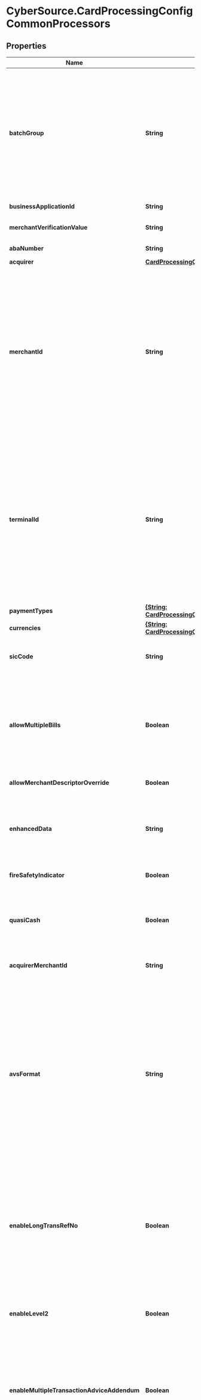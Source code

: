 # CyberSource.CardProcessingConfigCommonProcessors

## Properties
Name | Type | Description | Notes
------------ | ------------- | ------------- | -------------
**batchGroup** | **String** | Determines the batching group that separates merchants for special batching times. Batching groups can separate merchant batches by the following criteria:  * Timezone * Merchant deadlines * Large merchants (top 10) * Merchants with Service-Level Agreements  Applicable for Chase Paymentech Salem (chasepaymentechsalem), Streamline (streamline2), Six (six), Barclays (barclays2), Paymentech Tampa (paymentechtampa), CMCIC (cmcic), FDC Nashville (smartfdc), RUPAY, American Express Direct (amexdirect), GPN (gpn), VPC, GPX (gpx), CB2A, Barclays HISO (barclayshiso), TSYS (tsys) and FDI Global (fdiglobal) processors.  Validation details (for selected processors)...  <table> <thead><tr><th>Processor</th><th>Acceptance Type</th><th>Required</th></tr></thead> <tr><td>Barclays</td><td>cnp, cp, hybrid</td><td>Yes</td></tr> <tr><td>Barclays HISO</td><td>cnp, cp, hybrid</td><td>Yes</td></tr> <tr><td>American Express Direct</td><td>cnp, cp, hybrid</td><td>No</td></tr> </table>  | [optional] 
**businessApplicationId** | **String** | Indicates the type of money transfer used in the transaction. Applicable for VPC and GPX (gpx) processors. | [optional] 
**merchantVerificationValue** | **String** | Identify merchants that participate in Select Merchant Fee (SMF) programs. Unique to the merchant. Applicable for GPX (gpx) and VPC processors. | [optional] 
**abaNumber** | **String** | Routing Number to identify banks within the United States. Applicable for GPX (gpx) processors. | [optional] 
**acquirer** | [**CardProcessingConfigCommonAcquirer**](CardProcessingConfigCommonAcquirer.md) |  | [optional] 
**merchantId** | **String** | Merchant ID assigned by an acquirer or a processor. Should not be overriden by any other party.  Validation details (for selected processors)...  <table> <thead><tr><th>Processor</th><th>Acceptance Type</th><th>Required</th><th>Min. Length</th><th>Max. Length</th><th>Regex</th></tr></thead> <tr><td>Barclays HISO</td><td>cp, cnp, hybrid</td><td>Yes</td><td>1</td><td>15</td><td>^[0-9a-zA-Z]+$</td></tr> <tr><td>Barclays</td><td>cp, cnp, hybrid</td><td>Yes</td><td>1</td><td>11</td><td>^[0-9a-zA-Z]+$</td></tr> </table>  | 
**terminalId** | **String** | The 'Terminal Id' aka TID, is an identifier used for with your payments processor. Depending on the processor and payment acceptance type this may also be the default Terminal ID used for Card Present and Virtual Terminal transactions.  Validation details (for selected processors)...  <table> <thead><tr><th>Processor</th><th>Acceptance Type</th><th>Required</th><th>Min. Length</th><th>Max. Length</th><th>Regex</th></tr></thead> <tr><td>Barclays HISO</td><td>cnp, hybrid</td><td>Yes</td><td>1</td><td>16</td><td>^[0-9a-zA-Z]+$</td></tr> <tr><td>Barclays HISO</td><td>cp</td><td>No</td><td>1</td><td>16</td><td>^[0-9a-zA-Z]+$</td></tr> </table>  | [optional] 
**paymentTypes** | [**{String: CardProcessingConfigCommonPaymentTypes}**](CardProcessingConfigCommonPaymentTypes.md) | Valid values are: * VISA * MASTERCARD * AMERICAN_EXPRESS * CUP * EFTPOS * DINERS_CLUB * DISCOVER * JCB  | [optional] 
**currencies** | [**{String: CardProcessingConfigCommonCurrencies1}**](CardProcessingConfigCommonCurrencies1.md) | Three-character [ISO 4217 ALPHA-3 Standard Currency Codes.](http://apps.cybersource.com/library/documentation/sbc/quickref/currencies.pdf) | [optional] 
**sicCode** | **String** | The Standard Industrial Classification (SIC) are four-digit codes that categorize the industries that companies belong to based on their business activities. Standard Industrial Classification codes were mostly replaced by the six-digit North American Industry Classification System (NAICS). Applicable for VPC and GPX (gpx) processors. | [optional] 
**allowMultipleBills** | **Boolean** | Allows multiple captures for a single authorization transaction. Applicable for Paymentech Tampa (paymentechtampa), VPC, American Express Direct (amexdirect) and GPX (gpx) processors.  Validation details (for selected processors)...  <table> <thead><tr><th>Processor</th><th>Acceptance Type</th><th>Required</th><th>Default Value</th></tr></thead> <tr><td>American Express Direct</td><td>cp, hybrid</td><td>Yes</td><td>No</td></tr> <tr><td>American Express Direct</td><td>cnp</td><td>No</td><td>No</td></tr> </table>  | [optional] 
**allowMerchantDescriptorOverride** | **Boolean** | Enables partner to enable/disable merchant descriptors values. Applicable for VPC, EFTPOS and CUP processors. | [optional] 
**enhancedData** | **String** | To enable airline transactions. Applicable for TSYS (tsys), VPC, Elavon Americas (elavonamericas), FDI Global (fdiglobal), GPX (gpx), Barclays (barclays2) and American Express Direct (amexdirect) processors.  Validation details (for selected processors)...  <table> <thead><tr><th>Processor</th><th>Acceptance Type</th><th>Required</th></tr></thead> <tr><td>Barclays</td><td>cnp, cp, hybrid</td><td>No</td></tr> <tr><td>American Express Direct</td><td>cp, cnp, hybrid</td><td>No</td></tr> </table>  | [optional] 
**fireSafetyIndicator** | **Boolean** | Indicates whether the merchant is compliant with Hotel and Motel Fire Safety Act of 1990. Applicable for GPX (gpx) and VPC processors. | [optional] 
**quasiCash** | **Boolean** | To enable quasi-cash transactions. A quasi-cash transaction is a cash-like transaction for the sale of items that are directly convertible to cash, such as:- Casino gaming chips, Money orders, Wire transfers.  Applicable for GPX (gpx), TSYS (tsys), Barclays (barclays2) and VPC processors.  Validation details (for selected processors)...  <table> <thead><tr><th>Processor</th><th>Acceptance Type</th><th>Required</th><th>Default Value</th></tr></thead> <tr><td>Barclays</td><td>cnp, cp, hybrid</td><td>No</td><td>No</td></tr> </table>  | [optional] 
**acquirerMerchantId** | **String** | Identifier assigned by the acquirer. Applicable for RUPAY, VPC and Six (six) processors. | [optional] 
**avsFormat** | **String** | Enables Enhanced AVS/Automated Address Verification Plus (AAV+).  Valid values: \"basic\" - Standard address verification system.   When a processor supports AVS for a transaction's card type, the issuing bank uses AVS to confirm that the customer has provided the correct billing address.   When a customer provides incorrect information, the transaction might be fraudulent. \"basic + name\" - Enhanced address verification system.   Consists of the standard AVS functionality plus verification of some additional fields.   The additional fields that are verified for Enhanced AVS are:   - customer_firstname   - customer_lastname \"basic + name + shipto\" - Automated address verification plus.   Consists of the Enhanced AVS functionality plus verification of some additional fields.   AAV+ intended for merchants who deliver physical goods to a different address than the billing address.   AAV+ verifies the additional fields only when the standard and Enhanced AVS tests pass first.   For information about Enhanced AVS - The additional fields that are verified for AAV+ are:   - ship_to_firstname   - ship_to_lastname   - ship_to_address1   - ship_to_country   - ship_to_zip   - ship_to_phone   - customer_phone(American Express Direct only)  Applicable for American Express Direct (amexdirect) processor.  Validation details (for selected processors)...  <table> <thead><tr><th>Processor</th><th>Acceptance Type</th><th>Required</th><th>Default Value</th></tr></thead> <tr><td>American Express Direct</td><td>cnp, cp, hybrid</td><td>Yes</td><td>basic</td></tr> </table>  | [optional] 
**enableLongTransRefNo** | **Boolean** | Amex Direct specific merchant config value which determines what length (either 9 or Unique 12-char reference number) of reference number will be CYBS generated if the merchant does not pass in a trans_ref_no. Can be any combination of alpha, numeric and special characters, and/or binary data in hexadecimal.  Applicable for American Express Direct (amexdirect) processor.  Validation details (for selected processors)...  <table> <thead><tr><th>Processor</th><th>Acceptance Type</th><th>Required</th><th>Default Value</th></tr></thead> <tr><td>American Express Direct</td><td>cp, cnp, hybrid</td><td>No</td><td>No</td></tr> </table>  | [optional] 
**enableLevel2** | **Boolean** | Field that indicates whether merchant will send level 2 data for Amex cards. Applicable for American Express Direct (amexdirect) processor.  Validation details (for selected processors)...  <table> <thead><tr><th>Processor</th><th>Acceptance Type</th><th>Required</th><th>Default Value</th></tr></thead> <tr><td>American Express Direct</td><td>cp, cnp, hybrid</td><td>No</td><td>No</td></tr> </table>  | [optional] 
**enableMultipleTransactionAdviceAddendum** | **Boolean** | This flag related to multiple transaction advice addendum field. It is used to display descriptive information about a transaction on customer's American Express card statement. Applicable for American Express Direct (amexdirect) processor.  Validation details (for selected processors)...  <table> <thead><tr><th>Processor</th><th>Acceptance Type</th><th>Required</th><th>Default Value</th></tr></thead> <tr><td>American Express Direct</td><td>cp, cnp, hybrid</td><td>No</td><td>No</td></tr> </table>  | [optional] 
**amexTransactionAdviceAddendum1** | **String** | Advice addendum field. It is used to display descriptive information about a transaction on customer's American Express card statement. Applicable for TSYS (tsys), FDI Global (fdiglobal) and American Express Direct (amexdirect) processors.  Validation details (for selected processors)...  <table> <thead><tr><th>Processor</th><th>Acceptance Type</th><th>Required</th><th>Min. Length</th><th>Max. Length</th><th>Regex</th></tr></thead> <tr><td>American Express Direct</td><td>cnp, cp, hybrid</td><td>No</td><td>1</td><td>40</td><td>^[0-9a-zA-Z&#92;-\\s.]+$</td></tr> </table>  | [optional] 
**enableMultiLineItems** | **Boolean** | This flag is related to offer/line item details to be included instead of sending one line item, and a grand total. Example, offer0, offer 1...offer n. Applicable for American Express Direct (amexdirect) and Elavon Americas (elavonamericas) processors.  Validation details (for selected processors)...  <table> <thead><tr><th>Processor</th><th>Acceptance Type</th><th>Required</th><th>Default Value</th></tr></thead> <tr><td>American Express Direct</td><td>cp, cnp, hybrid</td><td>No</td><td>No</td></tr> </table>  | [optional] 
**enableTransactionReferenceNumber** | **Boolean** | To enable merchant to send in transaction reference number (unique reconciliation ID). Applicable for VPC, Vero (vero), FDI Global (fdiglobal), Six (six), CB2A, CUP, VPC, Chase Paymentech Salem (chasepaymentechsalem), Fiserv (fiserv), Elavon Americas (elavonamericas) and EFTPOS processors. | [optional] 
**enableAutoAuthReversalAfterVoid** | **Boolean** | Enables to meet the Visa mandate requirements to reverse unused authorizations, benefitting the customer by releasing the hold on unused credit card funds. Applicable for CB2A, Elavon Americas (elavonamericas), Six (six), VPC and American Express Direct (amexdirect) processors.  Validation details (for selected processors)...  <table> <thead><tr><th>Processor</th><th>Acceptance Type</th><th>Required</th><th>Default Value</th></tr></thead> <tr><td>American Express Direct</td><td>cp, cnp, hybrid</td><td>No</td><td>No</td></tr> </table>  | [optional] 
**enableExpresspayPanTranslation** | **Boolean** | When this is enabled, authorization responses from American Express expresspay transactions include the Primary Account Number (PAN) and expiration date of the card. Applicable for American Express Direct (amexdirect) processor. | [optional] 
**enableCreditAuth** | **Boolean** | Authorizes a credit. Reduces refund chargebacks and prevents customers from seeing the online update for credits which are otherwise offline settlements. | [optional] 
**industryCode** | **String** | Field used to identify the industry type of the merchant submitting the authorization request.  Valid values: `0` – unknown or unsure `A` – auto rental (EMV supported) `B` – bank/financial institution (EMV supported) `D` – direct marketing `F` – food/restaurant (EMV supported) `G` – grocery store/super market (EMV supported) `H` – hotel (EMV supported) `L` – limited amount terminal (EMV supported) `O` – oil company/automated fueling system (EMV supported) `P` – passenger transport (EMV supported) `R` – retail (EMV supported) Applicable for TSYS (tsys), RUPAY and Elavon Americas (elavonamericas) processors.  | [optional] 
**sendAmexLevel2Data** | **Boolean** | Field that indicates whether merchant will send level 2 data for Amex cards. Applicable for TSYS (tsys) processor. | [optional] 
**softDescriptorType** | **String** | A soft descriptor is a text, rendered on a cardholder's statement, describing a particular product or service, purchased by the cardholder. Descriptors are intended to help the cardholder identify the products or services purchased. Valid values: `1` - trans_ref_no `2` - merchant_descriptor `3` - trans_ref_no and merchant_descriptor Applicable for TSYS (tsys) processor.  | [optional] 
**vitalNumber** | **String** | V-number provided by TSYS info. The leading `V` must be replaced by a `7`. For example, replace `V1234567` with `71234567`. Applicable for TSYS (tsys) processor. | [optional] 
**bankNumber** | **String** | 6 digit agent bank number provided by acquirer. Applicable for TSYS (tsys) processor. | [optional] 
**chainNumber** | **String** | 6 digit chain number provided by acquirer. Applicable for TSYS (tsys) processor. | [optional] 
**merchantBinNumber** | **String** | 6 digits acquirer bank identification number. Applicable for TSYS (tsys) processor. | [optional] 
**merchantLocationNumber** | **String** | 5 digit merchant location number. Unless otherwise specified by merchant's bank or processor, this field should default to 00001. Applicable for TSYS (tsys) processor. | [optional] 
**storeID** | **String** | 4 digits number used to identify a specific merchant store location within the member systems. Applicable for TSYS (tsys) processor. | [optional] 
**travelAgencyCode** | **String** | Contains travel agency code if airline ticket was issued by a travel agency. Applicable for TSYS (tsys) processor. | [optional] 
**travelAgencyName** | **String** | Contains travel agency name if airline ticket was issued by travel agency. Applicable for TSYS (tsys) processor. | [optional] 
**settlementCurrency** | **String** | This field is used to indicate Merchant's settlement currency. [ISO 4217 ALPHA-3 Standard Currency Codes] Applicable for TSYS (tsys) and Streamline (streamline2) processors. | [optional] 
**enableLeastCostRouting** | **Boolean** | Indicates whether Least Cost Routing is enabled. Applicable for EFTPOS and CUP processors. | [optional] 
**enableCVVResponseIndicator** | **Boolean** | This field denotes EFTPOS Merchant's choice of receiving CVV Processing Response in return. Applicable for EFTPOS processors. | [optional] 
**enableMultiCurrencyProcessing** | **String** | Applicable for Barclays (barclays2) processor.  Validation details (for selected processors)...  <table> <thead><tr><th>Processor</th><th>Acceptance Type</th><th>Required</th><th>Default Value</th></tr></thead> <tr><td>Barclays</td><td>cnp, cp, hybrid</td><td>No</td><td>Yes</td></tr> </table>  | [optional] 
**enablePosNetworkSwitching** | **Boolean** | 'POS Network Switching' or 'Alternate Routing' means merchant can process PIN Debit transactions without a PIN. Set the value to 'Yes' if it is supported. Applicable for FDI Global (fdiglobal) processor. | [optional] 
**enableDynamicCurrencyConversion** | **Boolean** | Enable dynamic currency conversion for a merchant. | [optional] 
**merchantTier** | **String** | Merchant Tier defines the type of merchant, the numeric Merchant Tier value is allocated by EFTPOS. Applicable for EFTPOS processors. | [optional] 


<a name="IndustryCodeEnum"></a>
## Enum: IndustryCodeEnum


* `_0` (value: `"0"`)

* `A` (value: `"A"`)

* `B` (value: `"B"`)

* `D` (value: `"D"`)

* `F` (value: `"F"`)

* `G` (value: `"G"`)

* `H` (value: `"H"`)

* `L` (value: `"L"`)

* `O` (value: `"O"`)

* `P` (value: `"P"`)

* `R` (value: `"R"`)




